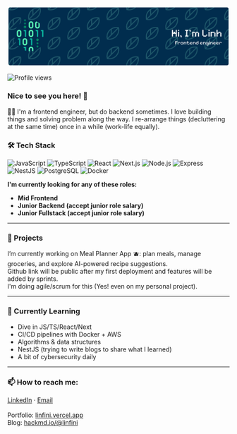 ![Header](./github-header-banner.png)

![Profile views](https://komarev.com/ghpvc/?username=linfinidev&label=High-fives%20given&color=0e75b6&style=flat)

### Nice to see you here! 🖖

👩‍💻 I'm a frontend engineer, but do backend sometimes. I love building things and solving problem along the way. I re-arrange things (decluttering at the same time) once in a while (work-life equally).

### 🛠️ Tech Stack
![JavaScript](https://img.shields.io/badge/JavaScript-323330?logo=javascript)
![TypeScript](https://img.shields.io/badge/TypeScript-007ACC?logo=typescript)
![React](https://img.shields.io/badge/React-20232A?logo=react)
![Next.js](https://img.shields.io/badge/Next.js-000000?logo=nextdotjs)
![Node.js](https://img.shields.io/badge/Node.js-43853D?logo=node.js&logoColor=white)
![Express](https://img.shields.io/badge/Express.js-000000?logo=express&logoColor=white)
![NestJS](https://img.shields.io/badge/NestJS-E0234E?logo=nestjs&logoColor=white)
![PostgreSQL](https://img.shields.io/badge/PostgreSQL-316192?logo=postgresql)
![Docker](https://img.shields.io/badge/Docker-2496ED?logo=docker)

<b>I'm currently looking for any of these roles:
- Mid Frontend
- Junior Backend (accept junior role salary)
- Junior Fullstack (accept junior role salary)
</b>

---

### 🚀 Projects
I’m currently working on Meal Planner App 🫐: plan meals, manage groceries, and explore AI-powered recipe suggestions.<br/>
Github link will be public after my first deployment and features will be added by sprints.<br/>
I'm doing agile/scrum for this (Yes! even on my personal project).<br/>

---

### 🌱 Currently Learning
- Dive in JS/TS/React/Next  
- CI/CD pipelines with Docker + AWS  
- Algorithms & data structures
- NestJS (trying to write blogs to share what I learned)
- A bit of cybersecurity daily

---

### 📫 How to reach me:
[LinkedIn](https://linkedin.com/in/yourprofile) · [Email](mailto:linh.lkl@outlok.com)
<br/><br/>Portfolio: [linfini.vercel.app](https://linfini.vercel.app)
<br/>Blog: [hackmd.io/@linfini](https://hackmd.io/@linfini)
